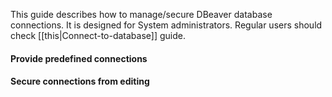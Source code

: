 This guide describes how to manage/secure DBeaver database connections.
It is designed for System administrators. Regular users should check [[this|Connect-to-database]] guide.

#### Provide predefined connections

#### Secure connections from editing

